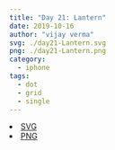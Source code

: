 ```yaml
---
title: "Day 21: Lantern"
date: 2019-10-16
author: "vijay verma"
svg: ./day21-Lantern.svg
png: ./day21-Lantern.png
category:
  - iphone
tags:
  - dot
  - grid
  - single
---
```

<li><a href="./day21-Lantern.svg" download className="btn-svg">SVG</a></li>
<li><a href="/day21-Lantern.png" download className="btn-png">PNG</a></li>
